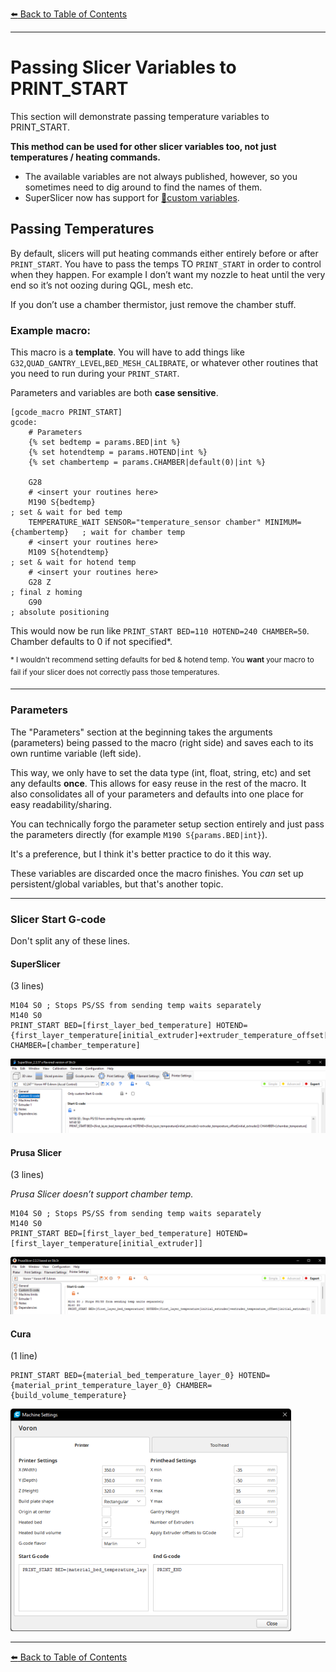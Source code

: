 [:arrow_left: Back to Table of Contents](/README.md)

---
# Passing Slicer Variables to PRINT_START

This section will demonstrate passing temperature variables to PRINT_START.

**This method can be used for other slicer variables too, not just temperatures / heating commands.**
- The available variables are not always published, however, so you sometimes need to dig around to find the names of them.
- SuperSlicer now has support for [:page_facing_up:custom variables](https://github.com/supermerill/SuperSlicer/releases/tag/2.3.57.5).


## Passing Temperatures

By default, slicers will put heating commands either entirely before or after `PRINT_START`. You have to pass the temps TO `PRINT_START` in order to control when they happen. 
For example I don’t want my nozzle to heat until the very end so it’s not oozing during QGL, mesh etc.

If you don’t use a chamber thermistor, just remove the chamber stuff. 

### Example macro:

This macro is a **template**. You will have to add things like `G32`,`QUAD_GANTRY_LEVEL`,`BED_MESH_CALIBRATE`, or whatever other routines that you need to run during your `PRINT_START`.

Parameters and variables are both **case sensitive**.

```
[gcode_macro PRINT_START]
gcode:        
    # Parameters
    {% set bedtemp = params.BED|int %}
    {% set hotendtemp = params.HOTEND|int %}
    {% set chambertemp = params.CHAMBER|default(0)|int %}
    
    G28
    # <insert your routines here>
    M190 S{bedtemp}                                                              ; set & wait for bed temp
    TEMPERATURE_WAIT SENSOR="temperature_sensor chamber" MINIMUM={chambertemp}   ; wait for chamber temp
    # <insert your routines here>
    M109 S{hotendtemp}                                                           ; set & wait for hotend temp
    # <insert your routines here>
    G28 Z                                                                        ; final z homing
    G90                                                                          ; absolute positioning
```

This would now be run like `PRINT_START BED=110 HOTEND=240 CHAMBER=50`. 
Chamber defaults to 0 if not specified*.

<sup>* I wouldn't recommend setting defaults for bed & hotend temp. You **want** your macro to fail if your slicer does not correctly pass those temperatures.</sup>

---

### Parameters

The "Parameters" section at the beginning takes the arguments (parameters) being passed to the macro (right side) and saves each to its own runtime variable (left side). 

This way, we only have to set the data type (int, float, string, etc) and set any defaults **once**. This allows for easy reuse in the rest of the macro. It also consolidates all of your parameters and defaults into one place for easy readability/sharing.

You can technically forgo the parameter setup section entirely and just pass the parameters directly (for example `M190 S{params.BED|int}`).

It's a preference, but I think it's better practice to do it this way.

These variables are discarded once the macro finishes. You *can* set up persistent/global variables, but that's another topic.

---
### Slicer Start G-code

Don't split any of these lines.
#### SuperSlicer
(3 lines)
 ```    
M104 S0 ; Stops PS/SS from sending temp waits separately
M140 S0
PRINT_START BED=[first_layer_bed_temperature] HOTEND={first_layer_temperature[initial_extruder]+extruder_temperature_offset[initial_extruder]} CHAMBER=[chamber_temperature]
```
![](/images/PassingVariables-SS.png) 

#### Prusa Slicer 
(3 lines)

*Prusa Slicer doesn’t support chamber temp.*
    
```
M104 S0 ; Stops PS/SS from sending temp waits separately
M140 S0
PRINT_START BED=[first_layer_bed_temperature] HOTEND=[first_layer_temperature[initial_extruder]]
```
![](/images/PassingVariables-PS.png) 

#### Cura
(1 line)
```
PRINT_START BED={material_bed_temperature_layer_0} HOTEND={material_print_temperature_layer_0} CHAMBER={build_volume_temperature}
```
![](/images/PassingVariables-Cura.png) 

---

[:arrow_left: Back to Table of Contents](/README.md)